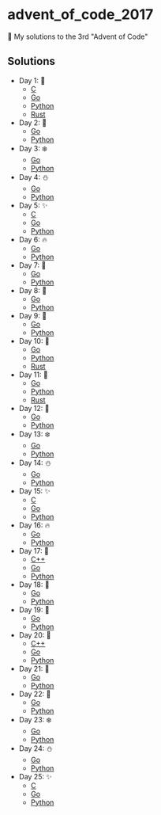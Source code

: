 # advent_of_code_2017
🎅 My solutions to the 3rd "Advent of Code"

## Solutions

* Day 1:  :santa:
    * [C](Day1-9/1.c)
    * [Go](Day1-9/1.go)
    * [Python](Day1-9/1.py)
    * [Rust](Day1-9/1.rs)
* Day 2:  :star2:
    * [Go](Day1-9/2.go)
    * [Python](Day1-9/2.py)
* Day 3:  :snowflake:
    * [Go](Day1-9/3.go)
    * [Python](Day1-9/3.py)
* Day 4:  :snowman:
    * [Go](Day1-9/4.go)
    * [Python](Day1-9/4.py)
* Day 5:  :sparkles:
    * [C](Day1-9/5.c)
    * [Go](Day1-9/5.go)
    * [Python](Day1-9/5.py)
* Day 6:  :fire:
    * [Go](Day1-9/6.go)
    * [Python](Day1-9/6.py)
* Day 7:  :christmas_tree:
    * [Go](Day1-9/7.go)
    * [Python](Day1-9/7.py)
* Day 8:  :gift:
    * [Go](Day1-9/8.go)
    * [Python](Day1-9/8.py)
* Day 9:  :bell:
    * [Go](Day1-9/9.go)
    * [Python](Day1-9/9.py)
* Day 10:  :tada:
    * [Go](Day10-19/10.go)
    * [Python](Day10-19/10.py)
    * [Rust](Day10-19/day10.rs)
* Day 11:  :santa:
    * [Go](Day10-19/11.go)
    * [Python](Day10-19/11.py)
    * [Rust](Day10-19/day11.rs)
* Day 12:  :star2:
    * [Go](Day10-19/12.go)
    * [Python](Day10-19/12.py)
* Day 13:  :snowflake:
    * [Go](Day10-19/13.go)
    * [Python](Day10-19/13.py)
* Day 14:  :snowman:
    * [Go](Day10-19/14.go)
    * [Python](Day10-19/14.py)
* Day 15:  :sparkles:
    * [C](Day10-19/15.c)
    * [Go](Day10-19/15.go)
    * [Python](Day10-19/15.py)
* Day 16:  :fire:
    * [Go](Day10-19/16.go)
    * [Python](Day10-19/16.py)
* Day 17:  :christmas_tree:
    * [C++](Day10-19/17.cpp)
    * [Go](Day10-19/17.go)
    * [Python](Day10-19/17.py)
* Day 18:  :gift:
    * [Go](Day10-19/18.go)
    * [Python](Day10-19/18.py)
* Day 19:  :bell:
    * [Go](Day10-19/19.go)
    * [Python](Day10-19/19.py)
* Day 20:  :tada:
    * [C++](Day20-25/20.cpp)
    * [Go](Day20-25/20.go)
    * [Python](Day20-25/20.py)
* Day 21:  :santa:
    * [Go](Day20-25/21.go)
    * [Python](Day20-25/21.py)
* Day 22:  :star2:
    * [Go](Day20-25/22.go)
    * [Python](Day20-25/22.py)
* Day 23:  :snowflake:
    * [Go](Day20-25/23.go)
    * [Python](Day20-25/23.py)
* Day 24:  :snowman:
    * [Go](Day20-25/24.go)
    * [Python](Day20-25/24.py)
* Day 25:  :sparkles:
    * [C](Day20-25/25.c)
    * [Go](Day20-25/25.go)
    * [Python](Day20-25/25.py)
